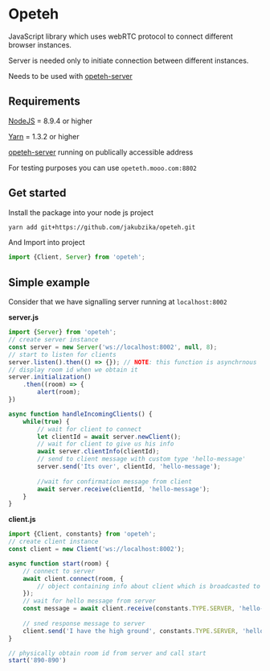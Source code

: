 # Opeteh

JavaScript library which uses webRTC protocol to connect different browser instances.

Server is needed only to initiate connection between different instances.

Needs to be used with [opeteh-server](https://github.com/jakubzika/opeteh-server)

## Requirements

[NodeJS](https://nodejs.org/en/) = 8.9.4 or higher

[Yarn](https://yarnpkg.com/en/docs/install) = 1.3.2 or higher



[opeteh-server](https://github.com/jakubzika/opeteh-server) running on publically accessible address

For testing purposes you can use `opeteth.mooo.com:8802`

## Get started

Install the package into your node js project

```bash
yarn add git+https://github.com/jakubzika/opeteh.git
```

And Import into project

```javascript
import {Client, Server} from 'opeteh';
```

## Simple example

Consider that we have signalling server running at `localhost:8002`

**server.js**

```javascript
import {Server} from 'opeteh';
// create server instance
const server = new Server('ws://localhost:8002', null, 8);
// start to listen for clients
server.listen().then(() => {}); // NOTE: this function is asynchrnous
// display room id when we obtain it
server.initialization()
    .then((room) => {
    	alert(room);
})

async function handleIncomingClients() {
    while(true) {
        // wait for client to connect
		let clientId = await server.newClient();
        // wait for client to give us his info
      	await server.clientInfo(clientId);
        // send to client message with custom type 'hello-message'
        server.send('Its over', clientId, 'hello-message');
        
        //wait for confirmation message from client
        await server.receive(clientId, 'hello-message');
    }
}
```



**client.js**

```javascript
import {Client, constants} from 'opeteh';
// create client instance
const client = new Client('ws://localhost:8002');

async function start(room) {
    // connect to server
    await client.connect(room, {
    	// object containing info about client which is broadcasted to everyone connected
	});
    // wait for hello message from server
    const message = await client.receive(constants.TYPE.SERVER, 'hello-message')
    
    // sned response message to server
    client.send('I have the high ground', constants.TYPE.SERVER, 'hello-message')
}

// physically obtain room id from server and call start
start('890-890')
```

